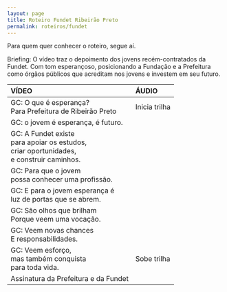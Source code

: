 ```yaml
---
layout: page
title: Roteiro Fundet Ribeirão Preto
permalink: roteiros/fundet
---
```


Para quem quer conhecer o roteiro, segue aí.  

Briefing: O vídeo traz o depoimento dos jovens recém-contratados da Fundet. Com tom esperançoso, posicionando a Fundação e a Prefeitura como órgãos públicos que acreditam nos jovens e investem em seu futuro.  


| **VÍDEO** | **ÁUDIO** |
| :-- | :-- |
| GC: O que é esperança?  <br /> Para Prefeitura de Ribeirão Preto | Inicia trilha |
| GC: o jovem é esperança, é futuro. |   |
| GC: A Fundet existe  <br /> para apoiar os estudos,  <br /> criar oportunidades,  <br /> e construir caminhos. |   |
| GC: Para que o jovem <br /> possa conhecer uma profissão. |   |
| GC: E para o jovem esperança é <br /> luz de portas que se abrem. |   |
| GC: São olhos que brilham <br /> Porque veem uma vocação. |   |
| GC: Veem novas chances <br /> E responsabilidades. |   |
| GC: Veem esforço, <br /> mas também conquista <br /> para toda vida. | Sobe trilha  |
| Assinatura da Prefeitura e da Fundet |   |
